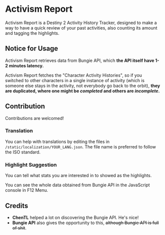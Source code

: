 # Activism Report

Activism Report is a Destiny 2 Activity History Tracker, designed to make a way to have a quick review of your past
activities, also counting its amount and tagging the highlights.

## Notice for Usage

Activism Report retrieves data from Bungie API, which **the API itself have 1-2 minutes latency.**

Activism Report fetches the "Character Activity Histories", so if you switched to other characters in a single
instance of activity (which is someone else stays in the activity, not everybody go back to the orbit),
**they are duplicated, where one might be *completed* and others are *incomplete*.**

## Contribution

Contributions are welcomed!

### Translation

You can help with translations by editing the files in `/static/localization/YOUR_LANG.json`.
The file name is preferred to follow the ISO standard.

### Highlight Suggestion

You can tell what stats you are interested in to showed as the highlights.

You can see the whole data obtained from Bungie API in the JavaScript console in F12 Menu.

## Credits

- **ChenTL** helped a lot on discovering the Bungie API. He's nice!
- **Bungie API** also gives the opportunity to this, ~~although Bungie API is full of shit~~.